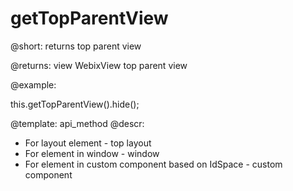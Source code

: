 getTopParentView
=============


@short: returns top parent view
	

@returns:
view	WebixView	top parent view	

@example:

this.getTopParentView().hide();

@template:	api_method
@descr:

- For layout element - top layout
- For element in window - window
- For element in custom component based on IdSpace - custom component
